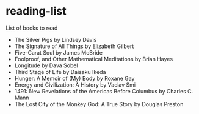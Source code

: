 # reading-list
List of books to read

- The Silver Pigs by Lindsey Davis
- The Signature of All Things by Elizabeth Gilbert
- Five-Carat Soul by James McBride
- Foolproof, and Other Mathematical Meditations by Brian Hayes
- Longitude by Dava Sobel
- Third Stage of Life by Daisaku Ikeda
- Hunger: A Memoir of (My) Body by Roxane Gay
- Energy and Civilization: A History by Vaclav Smi
- 1491: New Revelations of the Americas Before Columbus by Charles C. Mann
- The Lost City of the Monkey God: A True Story by Douglas Preston
